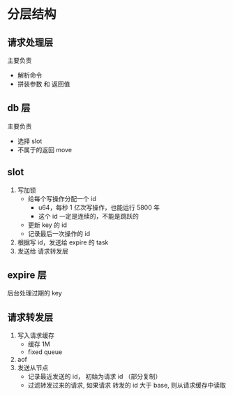 # 分层结构

## 请求处理层

主要负责

- 解析命令
- 拼装参数 和 返回值

## db 层

主要负责

- 选择 slot
- 不属于的返回 move

## slot

1. 写加锁
   - 给每个写操作分配一个 id
     - u64，每秒 1 亿次写操作，也能运行 5800 年
     - 这个 id 一定是连续的，不能是跳跃的
   - 更新 key 的 id
   - 记录最后一次操作的 id
1. 根据写 id，发送给 expire 的 task
1. 发送给 请求转发层

## expire 层

后台处理过期的 key

## 请求转发层

1. 写入请求缓存
   - 缓存 1M
   - fixed queue
1. aof
1. 发送从节点
   - 记录最近发送的 id， 初始为请求 id （部分复制）
   - 过滤转发过来的请求, 如果请求 转发的 id 大于 base, 则从请求缓存中读取
